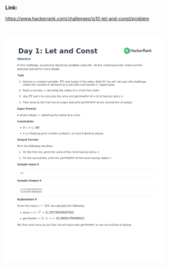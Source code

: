### Link:

https://www.hackerrank.com/challenges/js10-let-and-const/problem

&nbsp;

![](js10-let-and-const-English-1.png)
